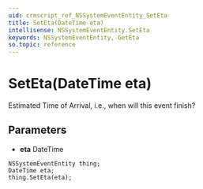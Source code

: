 ```yaml
---
uid: crmscript_ref_NSSystemEventEntity_SetEta
title: SetEta(DateTime eta)
intellisense: NSSystemEventEntity.SetEta
keywords: NSSystemEventEntity, GetEta
so.topic: reference
---
```


# SetEta(DateTime eta)

Estimated Time of Arrival, i.e., when will this event finish?

## Parameters

* **eta** DateTime

```crmscript
NSSystemEventEntity thing;
DateTime eta;
thing.SetEta(eta);
```

